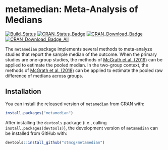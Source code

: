 
<!-- README.md is generated from README.Rmd. Please edit that file -->

# metamedian: Meta-Analysis of Medians

[![Build\_Status](https://travis-ci.org/stmcg/metamedian.svg?branch=master)](https://travis-ci.org/stmcg/metamedian)
[![CRAN\_Status\_Badge](https://www.r-pkg.org/badges/version/metamedian)](https://cran.r-project.org/package=metamedian)
[![CRAN\_Download\_Badge](https://cranlogs.r-pkg.org/badges/metamedian)](https://www.r-pkg.org/pkg/metamedian)
[![CRAN\_Download\_Badge\_All](https://cranlogs.r-pkg.org/badges/grand-total/metamedian)](https://www.r-pkg.org/pkg/metamedian)

The `metamedian` package implements several methods to meta-analyze
studies that report the sample median of the outcome. When the primary
studies are one-group studies, the methods of [McGrath et
al. (2019)](https://onlinelibrary.wiley.com/doi/abs/10.1002/sim.8013?af=R)
can be applied to estimate the pooled median. In the two-group context,
the methods of [McGrath et al. (2018)](https://arxiv.org/abs/1809.01278)
can be applied to estimate the pooled raw difference of medians across
groups.

## Installation

You can install the released version of `metamedian` from CRAN with:

``` r
install.packages("metamedian")
```

After installing the `devtools` package (i.e., calling
`install.packages(devtools)`), the development version of `metamedian`
can be installed from GitHub with:

``` r
devtools::install_github("stmcg/metamedian")
```
